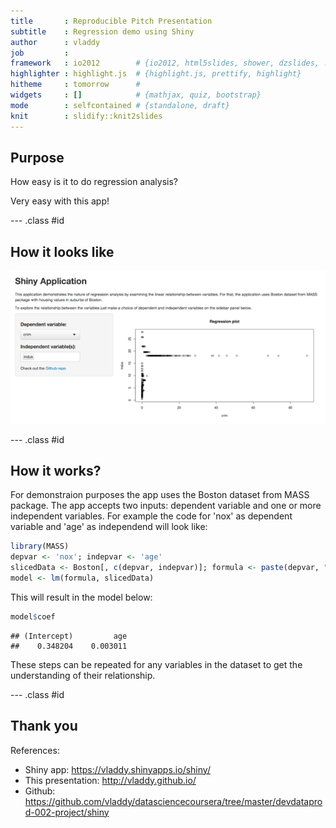 ```yaml
---
title       : Reproducible Pitch Presentation
subtitle    : Regression demo using Shiny
author      : vladdy
job         : 
framework   : io2012        # {io2012, html5slides, shower, dzslides, ...}
highlighter : highlight.js  # {highlight.js, prettify, highlight}
hitheme     : tomorrow      # 
widgets     : []            # {mathjax, quiz, bootstrap}
mode        : selfcontained # {standalone, draft}
knit        : slidify::knit2slides
---
```


## Purpose

How easy is it to do regression analysis?

Very easy with this app!

--- .class #id 

## How it looks like

<img src="assets/img/sh.png"/>

--- .class #id 

## How it works?

For demonstraion purposes the app uses the Boston dataset from MASS package. The app accepts two inputs: dependent variable and one or more independent variables. For example the code for 'nox' as dependent variable and 'age' as independend will look like:


```r
library(MASS)
depvar <- 'nox'; indepvar <- 'age'
slicedData <- Boston[, c(depvar, indepvar)]; formula <- paste(depvar, ".", sep="~")
model <- lm(formula, slicedData)
```

This will result in the model below:


```r
model$coef
```

```
## (Intercept)         age 
##    0.348204    0.003011
```

These steps can be repeated for any variables in the dataset to get the understanding of their relationship.

--- .class #id 

## Thank you

References:

* Shiny app: https://vladdy.shinyapps.io/shiny/
* This presentation: http://vladdy.github.io/
* Github: https://github.com/vladdy/datasciencecoursera/tree/master/devdataprod-002-project/shiny

